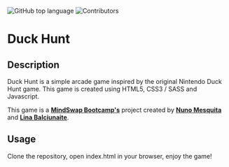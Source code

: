 ![GitHub top language](https://img.shields.io/github/languages/top/LittleBlueDot/duck-hunt-game?color=green) ![Contributors](https://img.shields.io/github/contributors/LittleBlueDot/duck-hunt-game?color=blue)

# Duck Hunt

## Description

Duck Hunt is a simple arcade game inspired by the original Nintendo Duck Hunt game. This game is created using HTML5, CSS3 / SASS and Javascript.

This game is a **[MindSwap Bootcamp's](https://mindswap.academy/)** project created by **[Nuno Mesquita](https://github.com/nunogmesquita)** and **[Lina Balciunaite](https://github.com/LittleBlueDot)**.

## Usage

Clone the repository, open index.html in your browser, enjoy the game!
